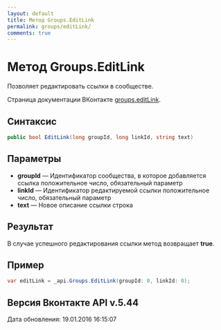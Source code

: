```yaml
---
layout: default
title: Метод Groups.EditLink
permalink: groups/editLink/
comments: true
---
```

# Метод Groups.EditLink
Позволяет редактировать ссылки в сообществе.

Страница документации ВКонтакте [groups.editLink](https://vk.com/dev/groups.editLink).

## Синтаксис
``` csharp
public bool EditLink(long groupId, long linkId, string text)
```

## Параметры
+ **groupId** — Идентификатор сообщества, в которое добавляется ссылка положительное число, обязательный параметр
+ **linkId** — Идентификатор редактируемой ссылки положительное число, обязательный параметр
+ **text** — Новое описание ссылки строка

## Результат
В случае успешного редактирования ссылки метод возвращает **true**.

## Пример
``` csharp
var editLink = _api.Groups.EditLink(groupId: 0, linkId: 0);
```

## Версия Вконтакте API v.5.44
Дата обновления: 19.01.2016 16:15:07
